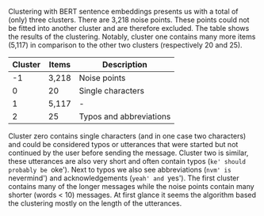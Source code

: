 Clustering with BERT sentence embeddings presents us with a total of (only) three clusters. There are 3,218 noise points. These points could not be fitted into another cluster and are therefore excluded. The table shows the results of the clustering. Notably, cluster one contains many more items (5,117) in comparison to the other two clusters (respectively 20 and 25).


| Cluster  | Items | Description |
| ------------- | ------------- | ------------- |
| -1  | 3,218  | Noise points  |
| 0  | 20 | Single characters  |
| 1  | 5,117 | - |
| 2  | 25 | Typos and abbreviations  |

Cluster zero contains single characters (and in one case two characters) and could be considered typos or utterances that were started but not continued by the user before sending the message. Cluster two is similar, these utterances are also very short and often contain typos (`ke' should probably be `oke'). Next to typos we also see abbreviations (`nvm' is `nevermind') and acknowledgements (`yeah' and `yes'). The first cluster contains many of the longer messages while the noise points contain many shorter (words < 10) messages. At first glance it seems the algorithm based the clustering mostly on the length of the utterances.
